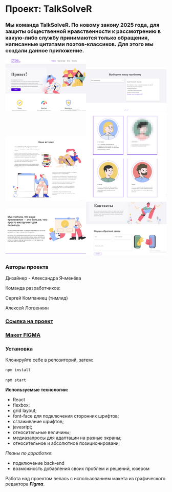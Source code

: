 # Проект: TalkSolveR

### Мы команда TalkSolveR. По новому закону 2025 года, для защиты общественной нравственности к рассмотрению в какую-либо службу принимаются только обращения, написанные цитатами поэтов-классиков. Для этого мы создали данное приложение.

<img src="./public/pre1.png" width="50%"><img src="./public/pre4.png" width="50%">
<img src="./public/pre3.png" width="50%"><img src="./public/pre2.png" width="50%">
<img src="./public/pre5.png" width="50%"><img src="./public/pre6.png" width="50%">


### Авторы проекта
Дизайнер - Александра Ячменёва

Команда разработчиков: 

Сергей Компаниец (тимлид)

Алексей Логвенкин 

### [Ссылка на проект](https://delightvlg.github.io/talksolver/)

### [Макет FIGMA](https://www.figma.com/file/CiSXP9BagAKU0K5lKumtID/hackathon_2025?node-id=238%3A4116)


### Установка

Клонируйте себе в репозиторий, затем:

```
npm install

npm start
```

**Используемые технологии:**
* React
* flexbox;
* grid layout;
* font-face для подключения сторонних шрифтов;
* сглаживание шрифтов;
* javasript;
* относительные величины;
* медиазапросы для адаптации на разные экраны;
* относительное и абсолютное позиционировани;



*Планы по доработке*:  
*  подключение back-end
*  возможность добавления своих проблем и решений, юзером

Работа над проектом велась с использованием макета из графического редактора **_Figma_**.
